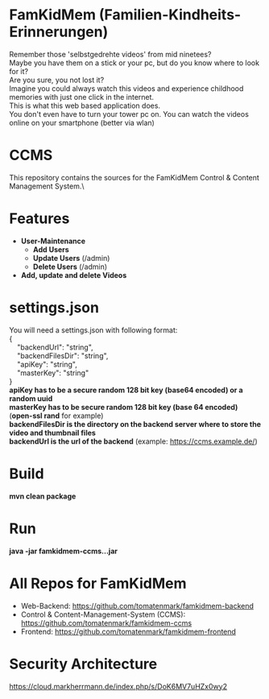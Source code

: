 # FamKidMem (Familien-Kindheits-Erinnerungen)
Remember those 'selbstgedrehte videos' from mid ninetees?\
Maybe you have them on a stick or your pc, but do you know where to look for it?\
Are you sure, you not lost it?\
Imagine you could always watch this videos and experience childhood memories with just one click in the internet.\
This is what this web based application does.\
You don't even have to turn your tower pc on. You can watch the videos online on your smartphone (better via wlan)

# CCMS
This repository contains the sources for the FamKidMem Control & Content Management System.\


# Features
* **User-Maintenance**
  * **Add Users**
  * **Update Users** (/admin)
  * **Delete Users** (/admin)
* **Add, update and delete Videos**

# settings.json
You will need a settings.json with following format:\
{\
&nbsp;&nbsp;&nbsp;&nbsp;"backendUrl": "string",\
&nbsp;&nbsp;&nbsp;&nbsp;"backendFilesDir": "string",\
&nbsp;&nbsp;&nbsp;&nbsp;"apiKey": "string",\
&nbsp;&nbsp;&nbsp;&nbsp;"masterKey": "string"\
}\
**apiKey has to be a secure random 128 bit key (base64 encoded) or a random uuid**\
**masterKey has to be secure random 128 bit key (base 64 encoded)** (**open-ssl rand** for example)\
**backendFilesDir is the directory on the backend server where to store the video and thumbnail files**\
**backendUrl is the url of the backend** (example: https://ccms.example.de/)

# Build
**mvn clean package**

# Run
**java -jar famkidmem-ccms...jar**

# All Repos for FamKidMem
* Web-Backend: https://github.com/tomatenmark/famkidmem-backend
* Control & Content-Management-System (CCMS): https://github.com/tomatenmark/famkidmem-ccms
* Frontend: https://github.com/tomatenmark/famkidmem-frontend

# Security Architecture
https://cloud.markherrmann.de/index.php/s/DoK6MV7uHZx0wy2
